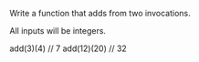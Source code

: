 Write a function that adds from two invocations.

All inputs will be integers.

add(3)(4)  // 7
add(12)(20) // 32
